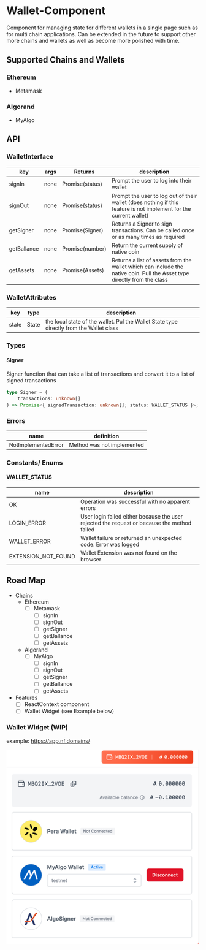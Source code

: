 # Wallet-Component

Component for managing state for different wallets in a single page such as for multi chain applications. Can be extended in the future to support other more chains and wallets as well as become more polished with time.

## Supported Chains and Wallets

### Ethereum
- Metamask

### Algorand
- MyAlgo

## API

### WalletInterface

| key | args | Returns | description |
| -- | -- | -- | -- |
| signIn | none | Promise(status) | Prompt the user to log into their wallet |
| signOut | none | Promise(status) | Prompt the user to log out of their wallet (does nothing if this feature is not implement for the current wallet) |
| getSigner | none | Promise(Signer) | Returns a Signer to sign transactions. Can be called once or as many times as required |
| getBallance | none | Promise(number) | Return the current supply of native coin |
| getAssets | none | Promise(Assets) | Returns a list of assets from the wallet which can include the native coin. Pull the Asset type directly from the class |

### WalletAttributes

| key | type | description |
| -- | -- | -- |
| state | State | the local state of the wallet. Pul the Wallet State type directly from the Wallet class |

### Types

#### Signer
Signer function that can take a list of transactions and convert it to a list of signed transactions

```ts
type Signer = (
    transactions: unknown[]
) => Promise<{ signedTransaction: unknown[]; status: WALLET_STATUS }>;
```
 
### Errors

| name | definition |
| -- | -- |
| NotImplementedError | Method was not implemented |

### Constants/ Enums

#### WALLET_STATUS
| name | description |
| -- | -- |
| OK | Operation was successful with no apparent errors |
| LOGIN_ERROR | User login failed either because the user rejected the request or because the method failed |
| WALLET_ERROR | Wallet failure or returned an unexpected code. Error was logged |
| EXTENSION_NOT_FOUND | Wallet Extension was not found on the browser |

## Road Map
- Chains
  - Ethereum
    - [ ] Metamask
      - [ ] signIn
      - [ ] signOut
      - [ ] getSigner
      - [ ] getBallance
      - [ ] getAssets
  - Algorand
    - [ ] MyAlgo
      - [ ] signIn
      - [ ] signOut
      - [ ] getSigner
      - [ ] getBallance
      - [ ] getAssets
- Features
  - [ ] ReactContext component
  - [ ] Wallet Widget (see Example below)

### Wallet Widget (WIP)
example: https://app.nf.domains/

![Wallet Widget](docs/images/wallet_widget.png?raw=true "Wallet Widget")
